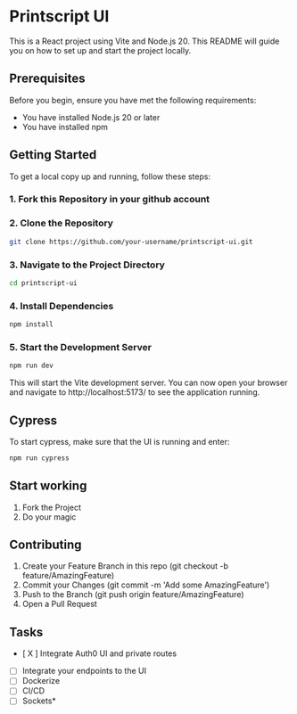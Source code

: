 # Printscript UI

This is a React project using Vite and Node.js 20. This README will guide you on how to set up and start the project locally.

## Prerequisites

Before you begin, ensure you have met the following requirements:

- You have installed Node.js 20 or later
- You have installed npm

## Getting Started

To get a local copy up and running, follow these steps:

### 1. Fork this Repository in your github account

### 2. Clone the Repository

```bash
git clone https://github.com/your-username/printscript-ui.git
```

###  3. Navigate to the Project Directory
```bash
cd printscript-ui
```

### 4. Install Dependencies
```bash
npm install
```

### 5. Start the Development Server

```bash
npm run dev
```

This will start the Vite development server. You can now open your browser and navigate to http://localhost:5173/ to see the application running.

## Cypress

To start cypress, make sure that the UI is running and enter: 

```bash
npm run cypress
```

## Start working

1. Fork the Project
2. Do your magic

## Contributing

1. Create your Feature Branch in this repo (git checkout -b feature/AmazingFeature)
2. Commit your Changes (git commit -m 'Add some AmazingFeature')
3. Push to the Branch (git push origin feature/AmazingFeature)
4. Open a Pull Request

## Tasks

- [ X ] Integrate Auth0 UI and private routes
- [ ] Integrate your endpoints to the UI
- [ ] Dockerize
- [ ] CI/CD
- [ ] Sockets*